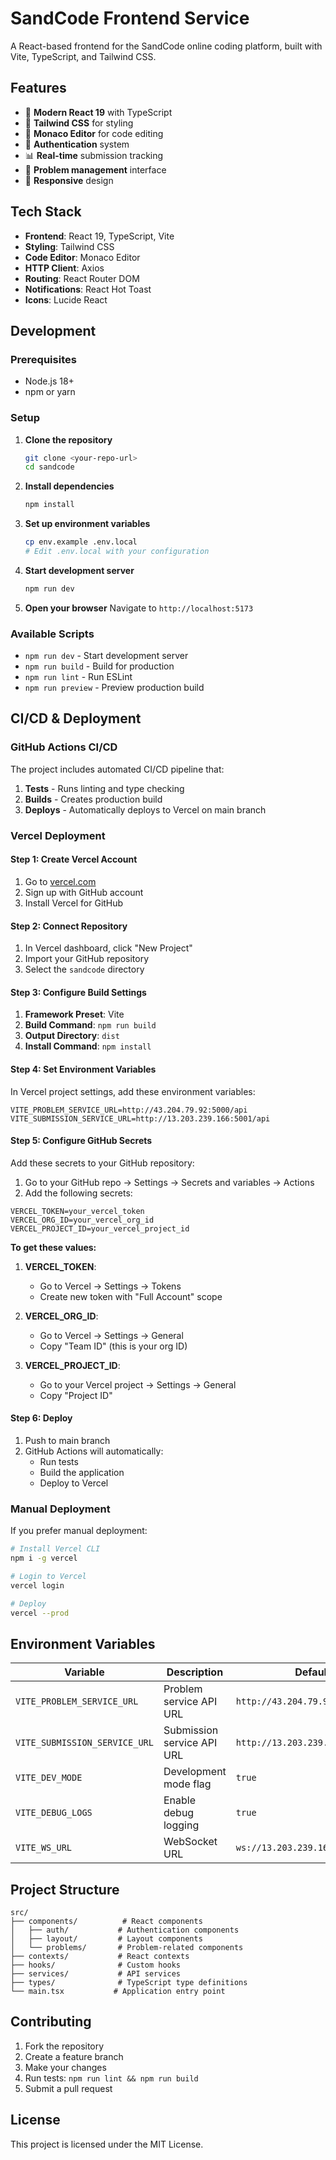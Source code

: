 # SandCode Frontend Service

A React-based frontend for the SandCode online coding platform, built with Vite, TypeScript, and Tailwind CSS.

## Features

- 🚀 **Modern React 19** with TypeScript
- 🎨 **Tailwind CSS** for styling
- 📝 **Monaco Editor** for code editing
- 🔐 **Authentication** system
- 📊 **Real-time** submission tracking
- 🎯 **Problem management** interface
- 📱 **Responsive** design

## Tech Stack

- **Frontend**: React 19, TypeScript, Vite
- **Styling**: Tailwind CSS
- **Code Editor**: Monaco Editor
- **HTTP Client**: Axios
- **Routing**: React Router DOM
- **Notifications**: React Hot Toast
- **Icons**: Lucide React

## Development

### Prerequisites

- Node.js 18+ 
- npm or yarn

### Setup

1. **Clone the repository**
   ```bash
   git clone <your-repo-url>
   cd sandcode
   ```

2. **Install dependencies**
   ```bash
   npm install
   ```

3. **Set up environment variables**
   ```bash
   cp env.example .env.local
   # Edit .env.local with your configuration
   ```

4. **Start development server**
   ```bash
   npm run dev
   ```

5. **Open your browser**
   Navigate to `http://localhost:5173`

### Available Scripts

- `npm run dev` - Start development server
- `npm run build` - Build for production
- `npm run lint` - Run ESLint
- `npm run preview` - Preview production build

## CI/CD & Deployment

### GitHub Actions CI/CD

The project includes automated CI/CD pipeline that:

1. **Tests** - Runs linting and type checking
2. **Builds** - Creates production build
3. **Deploys** - Automatically deploys to Vercel on main branch

### Vercel Deployment

#### Step 1: Create Vercel Account
1. Go to [vercel.com](https://vercel.com)
2. Sign up with GitHub account
3. Install Vercel for GitHub

#### Step 2: Connect Repository
1. In Vercel dashboard, click "New Project"
2. Import your GitHub repository
3. Select the `sandcode` directory

#### Step 3: Configure Build Settings
1. **Framework Preset**: Vite
2. **Build Command**: `npm run build`
3. **Output Directory**: `dist`
4. **Install Command**: `npm install`

#### Step 4: Set Environment Variables
In Vercel project settings, add these environment variables:

```
VITE_PROBLEM_SERVICE_URL=http://43.204.79.92:5000/api
VITE_SUBMISSION_SERVICE_URL=http://13.203.239.166:5001/api
```

#### Step 5: Configure GitHub Secrets
Add these secrets to your GitHub repository:

1. Go to your GitHub repo → Settings → Secrets and variables → Actions
2. Add the following secrets:

```
VERCEL_TOKEN=your_vercel_token
VERCEL_ORG_ID=your_vercel_org_id
VERCEL_PROJECT_ID=your_vercel_project_id
```

**To get these values:**

1. **VERCEL_TOKEN**:
   - Go to Vercel → Settings → Tokens
   - Create new token with "Full Account" scope

2. **VERCEL_ORG_ID**:
   - Go to Vercel → Settings → General
   - Copy "Team ID" (this is your org ID)

3. **VERCEL_PROJECT_ID**:
   - Go to your Vercel project → Settings → General
   - Copy "Project ID"

#### Step 6: Deploy
1. Push to main branch
2. GitHub Actions will automatically:
   - Run tests
   - Build the application
   - Deploy to Vercel

### Manual Deployment

If you prefer manual deployment:

```bash
# Install Vercel CLI
npm i -g vercel

# Login to Vercel
vercel login

# Deploy
vercel --prod
```

## Environment Variables

| Variable | Description | Default |
|----------|-------------|---------|
| `VITE_PROBLEM_SERVICE_URL` | Problem service API URL | `http://43.204.79.92:5000/api` |
| `VITE_SUBMISSION_SERVICE_URL` | Submission service API URL | `http://13.203.239.166:5001/api` |
| `VITE_DEV_MODE` | Development mode flag | `true` |
| `VITE_DEBUG_LOGS` | Enable debug logging | `true` |
| `VITE_WS_URL` | WebSocket URL | `ws://13.203.239.166:5001` |

## Project Structure

```
src/
├── components/          # React components
│   ├── auth/           # Authentication components
│   ├── layout/         # Layout components
│   └── problems/       # Problem-related components
├── contexts/           # React contexts
├── hooks/              # Custom hooks
├── services/           # API services
├── types/              # TypeScript type definitions
└── main.tsx           # Application entry point
```

## Contributing

1. Fork the repository
2. Create a feature branch
3. Make your changes
4. Run tests: `npm run lint && npm run build`
5. Submit a pull request

## License

This project is licensed under the MIT License.
